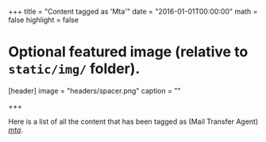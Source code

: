 +++
title = "Content tagged as 'Mta'"
date = "2016-01-01T00:00:00"
math = false
highlight = false

# Optional featured image (relative to `static/img/` folder).
[header]
image = "headers/spacer.png"
caption = ""

+++

Here is a list of all the content that has been tagged as (Mail Transfer Agent) *[mta](https://en.wikipedia.org/wiki/Message_transfer_agent)*.
